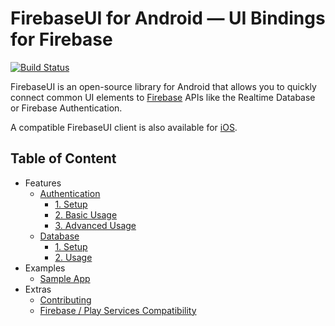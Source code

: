 # FirebaseUI for Android — UI Bindings for Firebase

[![Build Status](https://travis-ci.org/firebase/FirebaseUI-Android.svg?branch=master)](https://travis-ci.org/firebase/FirebaseUI-Android)

FirebaseUI is an open-source library for Android that allows you to
quickly connect common UI elements to [Firebase](https://firebase.google.com)
APIs like the Realtime Database or Firebase Authentication.

A compatible FirebaseUI client is also available for [iOS](https://github.com/firebase/firebaseui-ios).

## Table of Content

  * Features
    * [Authentication](./auth/)
      * [1. Setup](./auth/docs/setup.md)
      * [2. Basic Usage](./auth/docs/basic_usage.md)
      * [3. Advanced Usage](./auth/docs/advanced_usage.md)
    * [Database](./database/)
      * [1. Setup](./database/docs/setup.md)
      * [2. Usage](./database/docs/usage.md)
  * Examples
    * [Sample App](./app/)
  * Extras
    * [Contributing](./CONTRIBUTING.md)
    * [Firebase / Play Services Compatibility](./docs/compatibility.md)
